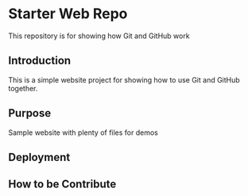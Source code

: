 # Starter Web Repo

This repository is for showing how Git and GitHub work

## Introduction

This is a simple website project for showing how to use Git and GitHub together.

## Purpose

Sample website with plenty of files for demos

## Deployment

## How to be Contribute